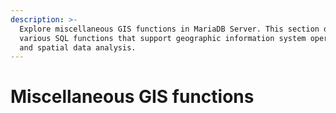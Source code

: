 ```yaml
---
description: >-
  Explore miscellaneous GIS functions in MariaDB Server. This section details
  various SQL functions that support geographic information system operations
  and spatial data analysis.
---
```


# Miscellaneous GIS functions

